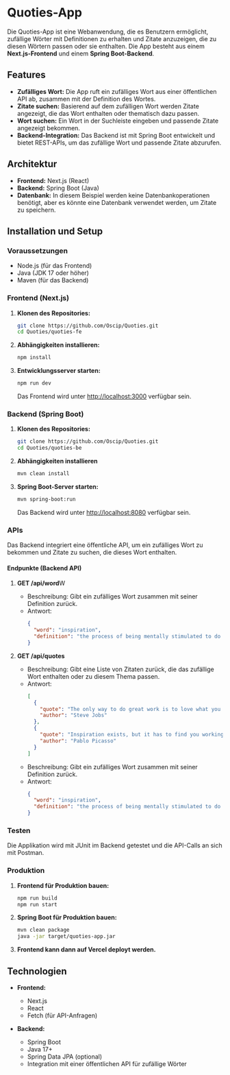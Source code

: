 # Quoties-App

Die Quoties-App ist eine Webanwendung, die es Benutzern ermöglicht, zufällige Wörter mit Definitionen zu erhalten und Zitate anzuzeigen, die zu diesen Wörtern passen oder sie enthalten. Die App besteht aus einem **Next.js-Frontend** und einem **Spring Boot-Backend**.

## Features

- **Zufälliges Wort:** Die App ruft ein zufälliges Wort aus einer öffentlichen API ab, zusammen mit der Definition des Wortes.
- **Zitate suchen:** Basierend auf dem zufälligen Wort werden Zitate angezeigt, die das Wort enthalten oder thematisch dazu passen.
- **Wort suchen:** Ein Wort in der Suchleiste eingeben und passende Zitate angezeigt bekommen.
- **Backend-Integration:** Das Backend ist mit Spring Boot entwickelt und bietet REST-APIs, um das zufällige Wort und passende Zitate abzurufen.

## Architektur

- **Frontend:** Next.js (React)
- **Backend:** Spring Boot (Java)
- **Datenbank:** In diesem Beispiel werden keine Datenbankoperationen benötigt, aber es könnte eine Datenbank verwendet werden, um Zitate zu speichern.

## Installation und Setup

### Voraussetzungen

- Node.js (für das Frontend)
- Java (JDK 17 oder höher)
- Maven (für das Backend)

### Frontend (Next.js)

1. **Klonen des Repositories:**

   ```bash
   git clone https://github.com/Oscip/Quoties.git
   cd Quoties/quoties-fe
   ```

2. **Abhängigkeiten installieren:**

   ```bash
   npm install
   ```

3. **Entwicklungsserver starten:**

   ```bash
   npm run dev
   ```

   Das Frontend wird unter [http://localhost:3000](http://localhost:3000) verfügbar sein.


### Backend (Spring Boot)

1. **Klonen des Repositories:**

   ```bash
   git clone https://github.com/Oscip/Quoties.git
   cd Quoties/quoties-be
   ```

2. **Abhängigkeiten installieren**

   ```bash
   mvn clean install
   ```

3. **Spring Boot-Server starten:**

   ```bash
   mvn spring-boot:run
   ```

   Das Backend wird unter [http://localhost:8080](http://localhost:8080) verfügbar sein.

### APIs

Das Backend integriert eine öffentliche API, um ein zufälliges Wort zu bekommen und Zitate zu suchen, die dieses Wort enthalten.

#### Endpunkte (Backend API)

1. **GET /api/word**W
   - Beschreibung: Gibt ein zufälliges Wort zusammen mit seiner Definition zurück.
   - Antwort:
     ```json
     {
       "word": "inspiration",
       "definition": "the process of being mentally stimulated to do or feel something, especially to do something creative."
     }
     ```

2. **GET /api/quotes**
   - Beschreibung: Gibt eine Liste von Zitaten zurück, die das zufällige Wort enthalten oder zu diesem Thema passen.
   - Antwort:
     ```json
     [
       {
         "quote": "The only way to do great work is to love what you do.",
         "author": "Steve Jobs"
       },
       {
         "quote": "Inspiration exists, but it has to find you working.",
         "author": "Pablo Picasso"
       }
     ]
     ```
    - Beschreibung: Gibt ein zufälliges Wort zusammen mit seiner Definition zurück.
    - Antwort:
      ```json
      {
        "word": "inspiration",
        "definition": "the process of being mentally stimulated to do or feel something, especially to do something creative."
      }
      ```

### Testen

Die Applikation wird mit JUnit im Backend getestet und die API-Calls an sich mit Postman.

### Produktion

1. **Frontend für Produktion bauen:**

   ```bash
   npm run build
   npm run start
   ```

2. **Spring Boot für Produktion bauen:**

   ```bash
   mvn clean package
   java -jar target/quoties-app.jar
   ```

3. **Frontend kann dann auf Vercel deployt werden.**

## Technologien

- **Frontend:**
  - Next.js
  - React
  - Fetch (für API-Anfragen)
  
- **Backend:**
  - Spring Boot
  - Java 17+
  - Spring Data JPA (optional)
  - Integration mit einer öffentlichen API für zufällige Wörter
